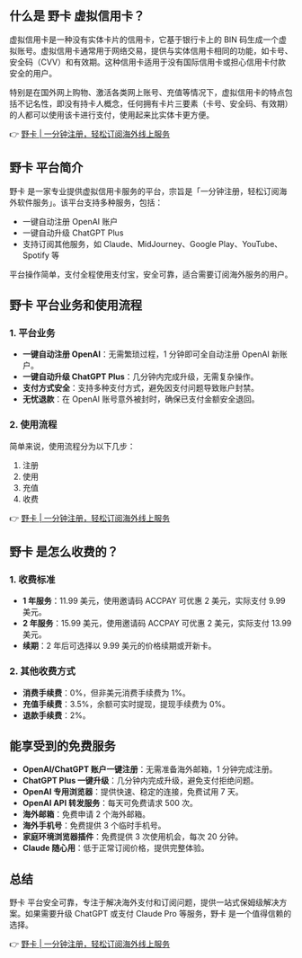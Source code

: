 ## 什么是 野卡 虚拟信用卡？

虚拟信用卡是一种没有实体卡片的信用卡，它基于银行卡上的 BIN 码生成一个虚拟账号。虚拟信用卡通常用于网络交易，提供与实体信用卡相同的功能，如卡号、安全码（CVV）和有效期。这种信用卡适用于没有国际信用卡或担心信用卡付款安全的用户。

特别是在国外网上购物、激活各类网上账号、充值等情况下，虚拟信用卡的特点包括不记名性，即没有持卡人概念，任何拥有卡片三要素（卡号、安全码、有效期）的人都可以使用该卡进行支付，使用起来比实体卡更方便。

👉 [野卡 | 一分钟注册，轻松订阅海外线上服务](https://bit.ly/bewildcard)

## 野卡 平台简介

野卡 是一家专业提供虚拟信用卡服务的平台，宗旨是「一分钟注册，轻松订阅海外软件服务」。该平台支持多种服务，包括：

- 一键自动注册 OpenAI 账户
- 一键自动升级 ChatGPT Plus
- 支持订阅其他服务，如 Claude、MidJourney、Google Play、YouTube、Spotify 等

平台操作简单，支付全程使用支付宝，安全可靠，适合需要订阅海外服务的用户。

## 野卡 平台业务和使用流程

### 1. 平台业务

- **一键自动注册 OpenAI**：无需繁琐过程，1 分钟即可全自动注册 OpenAI 新账户。
- **一键自动升级 ChatGPT Plus**：几分钟内完成升级，无需复杂操作。
- **支付方式安全**：支持多种支付方式，避免因支付问题导致账户封禁。
- **无忧退款**：在 OpenAI 账号意外被封时，确保已支付金额安全退回。

### 2. 使用流程

简单来说，使用流程分为以下几步：
1. 注册
2. 使用
3. 充值
4. 收费

👉 [野卡 | 一分钟注册，轻松订阅海外线上服务](https://bit.ly/bewildcard)

## 野卡 是怎么收费的？

### 1. 收费标准

- **1 年服务**：11.99 美元，使用邀请码 ACCPAY 可优惠 2 美元，实际支付 9.99 美元。
- **2 年服务**：15.99 美元，使用邀请码 ACCPAY 可优惠 2 美元，实际支付 13.99 美元。
- **续期**：2 年后可选择以 9.99 美元的价格续期或开新卡。

### 2. 其他收费方式

- **消费手续费**：0%，但非美元消费手续费为 1%。
- **充值手续费**：3.5%，余额可实时提现，提现手续费为 0%。
- **退款手续费**：2%。

## 能享受到的免费服务

- **OpenAI/ChatGPT 账户一键注册**：无需准备海外邮箱，1 分钟完成注册。
- **ChatGPT Plus 一键升级**：几分钟内完成升级，避免支付拒绝问题。
- **OpenAI 专用浏览器**：提供快速、稳定的连接，免费试用 7 天。
- **OpenAI API 转发服务**：每天可免费请求 500 次。
- **海外邮箱**：免费申请 2 个海外邮箱。
- **海外手机号**：免费提供 3 个临时手机号。
- **家庭环境浏览器插件**：免费提供 3 次使用机会，每次 20 分钟。
- **Claude 随心用**：低于正常订阅价格，提供完整体验。

## 总结

野卡 平台安全可靠，专注于解决海外支付和订阅问题，提供一站式保姆级解决方案。如果需要升级 ChatGPT 或支付 Claude Pro 等服务，野卡 是一个值得信赖的选择。

👉 [野卡 | 一分钟注册，轻松订阅海外线上服务](https://bit.ly/bewildcard)